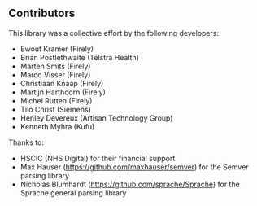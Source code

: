 ## Contributors

This library was a collective effort by the following developers:

* Ewout Kramer (Firely)
* Brian Postlethwaite (Telstra Health)
* Marten Smits (Firely)
* Marco Visser (Firely)
* Christiaan Knaap (Firely)
* Martijn Harthoorn (Firely)
* Michel Rutten (Firely)
* Tilo Christ (Siemens)
* Henley Devereux (Artisan Technology Group)
* Kenneth Myhra (Kufu)

Thanks to:
* HSCIC (NHS Digital) for their financial support
* Max Hauser (https://github.com/maxhauser/semver) for the Semver parsing library
* Nicholas Blumhardt (https://github.com/sprache/Sprache) for the Sprache general parsing library